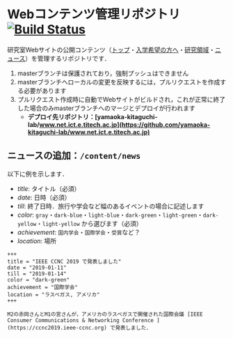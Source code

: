 # Webコンテンツ管理リポジトリ [![Build Status](https://travis-ci.org/yamaoka-kitaguchi-lab/website.svg?branch=master)](https://travis-ci.org/yamaoka-kitaguchi-lab/website)
研究室Webサイトの公開コンテンツ（[トップ](https://www.net.ict.e.titech.ac.jp)・[入学希望の方へ](https://www.net.ict.e.titech.ac.jp/welcome)・[研究領域](https://www.net.ict.e.titech.ac.jp/research)・[ニュース](https://www.net.ict.e.titech.ac.jp/news)）を管理するリポジトリです．

1. masterブランチは保護されており，強制プッシュはできません
1. masterブランチへローカルの変更を反映するには，プルリクエストを作成する必要があります
1. プルリクエスト作成時に自動でWebサイトがビルドされ，これが正常に終了した場合のみmasterブランチへのマージとデプロイが行われます
    - **デプロイ先リポジトリ：[yamaoka-kitaguchi-lab/www.net.ict.e.titech.ac.jp](https://github.com/yamaoka-kitaguchi-lab/www.net.ict.e.titech.ac.jp)**

## ニュースの追加：`/content/news`
以下に例を示します．

- *title*: タイトル（必須）
- *date*: 日時（必須）
- *till*: 終了日時．旅行や学会など幅のあるイベントの場合に記述します
- *color*: `gray`・`dark-blue`・`light-blue`・`dark-green`・`light-green`・`dark-yellow`・`light-yellow` から選びます（必須）
- *achievement*: `国内学会`・`国際学会`・`受賞`など？
- *location*: 場所

```
+++
title = "IEEE CCNC 2019 で発表しました"
date = "2019-01-11"
till = "2019-01-14"
color = "dark-green"
achievement = "国際学会"
location = "ラスベガス, アメリカ"
+++

M2の赤岡さんとM1の宮さんが，アメリカのラスベガスで開催された国際会議 [IEEE Consumer Communications & Networking Conference ](https://ccnc2019.ieee-ccnc.org) で発表しました．
```
